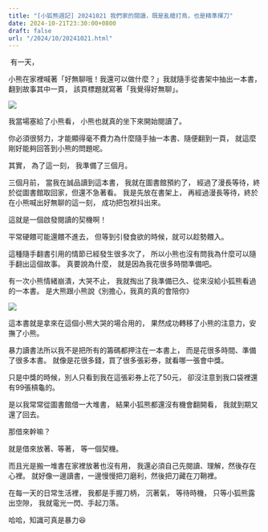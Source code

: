 ```yaml
---
title: "[小狐熊週記] 20241021 我們家的閱讀，既是亂槍打鳥，也是精準揮刀"
date: 2024-10-21T23:30:00+0800
draft: false
url: "/2024/10/20241021.html"
---
```


 有一天，

小熊在家裡喊著「好無聊哦！我還可以做什麼？」我就隨手從書架中抽出一本書，
翻到故事其中一頁，
該頁標題就寫著「我覺得好無聊」。


![](https://blogger.googleusercontent.com/img/b/R29vZ2xl/AVvXsEjysBHv36EvrktrqA6b5WNmcPz4irfI3AzljdFB0odSnKMWls5EunbCfGymxZXBThIw2ZSqQamiJCO4UOBT_YNCkHUw_jOBPBFq4Hcj4vEjgj0y1ko0BR6al4kAeqLQkgZpW91dAW0fE5dEg8-WmZJLKDIh2Wh8drbt93868ZBj8ls2_oBS4zsEBjzHyf0/s320/PXL_20241021_131850515.jpg)


我當場塞給了小熊看，
小熊也就真的坐下來開始閱讀了。

你必須很努力，才能顯得毫不費力為什麼隨手抽一本書、隨便翻到一頁，
就這麼剛好能夠回答到小熊的問題呢。

其實，
為了這一刻，
我準備了三個月。

三個月前，
當我在誠品讀到這本書，
我就在圖書館預約了，
經過了漫長等待，終於從圖書館取回家，但還不急著看。
我是先放在書架上，
再經過漫長等待，終於在小熊喊出好無聊的這一刻，
成功把包袱抖出來。

這就是一個啟發閱讀的契機啊！

平常硬餵可能還餵不進去，
但等到引發食欲的時候，就可以趁勢餵入。

這種隨手翻書引用的情節已經發生很多次了，
所以小熊也沒有問我為什麼可以隨手翻出這個故事。
真要說為什麼，
就是因為我花很多時間準備吧。

有一次小熊情緒崩潰，大哭不止，
我就掏出了我準備已久、從來沒給小狐熊看過的一本書。
是大熊跟小熊說《別擔心，我真的真的會陪你》



![](https://blogger.googleusercontent.com/img/a/AVvXsEjsaLxOh8a8YIyfdmwwTlQZ1V21_2qQCMor81dk7xo64H9VztpPBVkauQAOhFPqTbs-p7ZNsTC0dLzuv1740_3-yU_mJZbFp3TCTjPH9Q8VycXnpted9o3wep-yO7sQIBrsOqEIPxGYCQc3zoVvrxtiS7KsjP4VMVR-PxariuNryO_cf0O1Wn1c4_kQKpI)


這本書就是拿來在這個小熊大哭的場合用的，
果然成功轉移了小熊的注意力，安撫了小熊。

暴力讀書法所以我不是把所有的籌碼都押注在一本書上，
而是花很多時間、準備了很多本書。
就像是花很多錢，買了很多張彩券，就看哪一張會中獎。

只是中獎的時候，別人只看到我在這張彩券上花了50元，
卻沒注意到我口袋裡還有99張槓龜的。

是以我常常從圖書館借一大堆書，
結果小狐熊都還沒有機會翻開看，
我就到期又還了回去。

那借來幹嘛？

就是借來放著、等著，
等一個契機。

而且光是搬一堆書在家裡放著也沒有用，
我還必須自己先閱讀、理解，然後存在心裡。
就好像一邊讀書，一邊慢慢把刀磨利，然後把刀藏在刀鞘裡。

在每一天的日常生活裡，
我都是手握刀柄，
沉著氣，
等待時機，
只等小狐熊露出空隙，
我就電光一閃、手起刀落。

哈哈，知識可真是暴力😆


